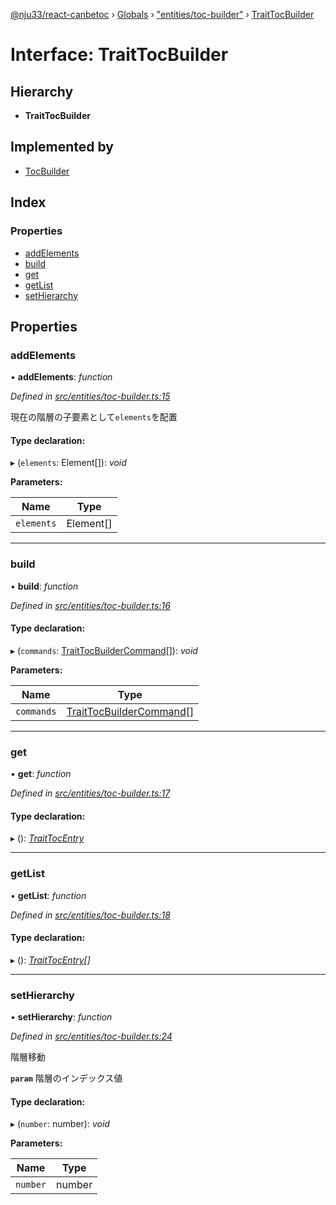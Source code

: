 [@nju33/react-canbetoc](../README.md) › [Globals](../globals.md) › ["entities/toc-builder"](../modules/_entities_toc_builder_.md) › [TraitTocBuilder](_entities_toc_builder_.traittocbuilder.md)

# Interface: TraitTocBuilder

## Hierarchy

* **TraitTocBuilder**

## Implemented by

* [TocBuilder](../classes/_entities_toc_builder_.tocbuilder.md)

## Index

### Properties

* [addElements](_entities_toc_builder_.traittocbuilder.md#addelements)
* [build](_entities_toc_builder_.traittocbuilder.md#build)
* [get](_entities_toc_builder_.traittocbuilder.md#get)
* [getList](_entities_toc_builder_.traittocbuilder.md#getlist)
* [setHierarchy](_entities_toc_builder_.traittocbuilder.md#sethierarchy)

## Properties

###  addElements

• **addElements**: *function*

*Defined in [src/entities/toc-builder.ts:15](https://github.com/nju33/react-canbetoc/blob/615bc3d/src/entities/toc-builder.ts#L15)*

現在の階層の子要素として`elements`を配置

#### Type declaration:

▸ (`elements`: Element[]): *void*

**Parameters:**

Name | Type |
------ | ------ |
`elements` | Element[] |

___

###  build

• **build**: *function*

*Defined in [src/entities/toc-builder.ts:16](https://github.com/nju33/react-canbetoc/blob/615bc3d/src/entities/toc-builder.ts#L16)*

#### Type declaration:

▸ (`commands`: [TraitTocBuilderCommand](_entities_toc_builder_command_.traittocbuildercommand.md)[]): *void*

**Parameters:**

Name | Type |
------ | ------ |
`commands` | [TraitTocBuilderCommand](_entities_toc_builder_command_.traittocbuildercommand.md)[] |

___

###  get

• **get**: *function*

*Defined in [src/entities/toc-builder.ts:17](https://github.com/nju33/react-canbetoc/blob/615bc3d/src/entities/toc-builder.ts#L17)*

#### Type declaration:

▸ (): *[TraitTocEntry](_entities_toc_entry_.traittocentry.md)*

___

###  getList

• **getList**: *function*

*Defined in [src/entities/toc-builder.ts:18](https://github.com/nju33/react-canbetoc/blob/615bc3d/src/entities/toc-builder.ts#L18)*

#### Type declaration:

▸ (): *[TraitTocEntry](_entities_toc_entry_.traittocentry.md)[]*

___

###  setHierarchy

• **setHierarchy**: *function*

*Defined in [src/entities/toc-builder.ts:24](https://github.com/nju33/react-canbetoc/blob/615bc3d/src/entities/toc-builder.ts#L24)*

階層移動

**`param`** 階層のインデックス値

#### Type declaration:

▸ (`number`: number): *void*

**Parameters:**

Name | Type |
------ | ------ |
`number` | number |

